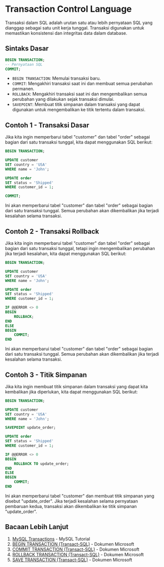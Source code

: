 # Transaction Control Language

Transaksi dalam SQL adalah urutan satu atau lebih pernyataan SQL yang dianggap sebagai satu unit kerja tunggal. Transaksi digunakan untuk memastikan konsistensi dan integritas data dalam database.

## Sintaks Dasar

```sql
BEGIN TRANSACTION;
-- Pernyataan SQL
COMMIT;
```

- `BEGIN TRANSACTION`: Memulai transaksi baru.
- `COMMIT`: Mengakhiri transaksi saat ini dan membuat semua perubahan permanen.
- `ROLLBACK`: Mengakhiri transaksi saat ini dan mengembalikan semua perubahan yang dilakukan sejak transaksi dimulai.
- `SAVEPOINT`: Membuat titik simpanan dalam transaksi yang dapat digunakan untuk mengembalikan ke titik tertentu dalam transaksi.

## Contoh 1 - Transaksi Dasar

Jika kita ingin memperbarui tabel "customer" dan tabel "order" sebagai bagian dari satu transaksi tunggal, kita dapat menggunakan SQL berikut:

```sql
BEGIN TRANSACTION;

UPDATE customer
SET country = 'USA'
WHERE name = 'John';

UPDATE order
SET status = 'Shipped'
WHERE customer_id = 1;

COMMIT;
```

Ini akan memperbarui tabel "customer" dan tabel "order" sebagai bagian dari satu transaksi tunggal. Semua perubahan akan dikembalikan jika terjadi kesalahan selama transaksi.

## Contoh 2 - Transaksi Rollback

Jika kita ingin memperbarui tabel "customer" dan tabel "order" sebagai bagian dari satu transaksi tunggal, tetapi ingin mengembalikan perubahan jika terjadi kesalahan, kita dapat menggunakan SQL berikut:

```sql
BEGIN TRANSACTION;

UPDATE customer
SET country = 'USA'
WHERE name = 'John';

UPDATE order
SET status = 'Shipped'
WHERE customer_id = 1;

IF @@ERROR <> 0
BEGIN
    ROLLBACK;
END
ELSE
BEGIN
    COMMIT;
END
```

Ini akan memperbarui tabel "customer" dan tabel "order" sebagai bagian dari satu transaksi tunggal. Semua perubahan akan dikembalikan jika terjadi kesalahan selama transaksi.

## Contoh 3 - Titik Simpanan

Jika kita ingin membuat titik simpanan dalam transaksi yang dapat kita kembalikan jika diperlukan, kita dapat menggunakan SQL berikut:

```sql
BEGIN TRANSACTION;

UPDATE customer
SET country = 'USA'
WHERE name = 'John';

SAVEPOINT update_order;

UPDATE order
SET status = 'Shipped'
WHERE customer_id = 1;

IF @@ERROR <> 0
BEGIN
    ROLLBACK TO update_order;
END
ELSE
BEGIN
    COMMIT;
END
```

Ini akan memperbarui tabel "customer" dan membuat titik simpanan yang disebut "update_order". Jika terjadi kesalahan selama pernyataan pembaruan kedua, transaksi akan dikembalikan ke titik simpanan "update_order".

## Bacaan Lebih Lanjut

1. [MySQL Transactions](https://www.mysqltutorial.org/mysql-transaction.aspx) - MySQL Tutorial
2. [BEGIN TRANSACTION (Transact-SQL)](https://docs.microsoft.com/en-us/sql/t-sql/language-elements/begin-transaction-transact-sql?view=sql-server-ver15) - Dokumen Microsoft
3. [COMMIT TRANSACTION (Transact-SQL)](https://docs.microsoft.com/en-us/sql/t-sql/language-elements/commit-transaction-transact-sql?view=sql-server-ver15) - Dokumen Microsoft
4. [ROLLBACK TRANSACTION (Transact-SQL)](https://docs.microsoft.com/en-us/sql/t-sql/language-elements/rollback-transaction-transact-sql?view=sql-server-ver15) - Dokumen Microsoft
5. [SAVE TRANSACTION (Transact-SQL)](https://docs.microsoft.com/en-us/sql/t-sql/language-elements/save-transaction-transact-sql?view=sql-server-ver15) - Dokumen Microsoft
